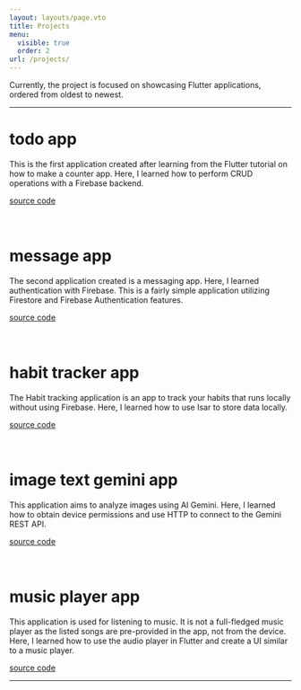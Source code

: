 ```yaml
---
layout: layouts/page.vto
title: Projects
menu:
  visible: true
  order: 2
url: /projects/
---
```

Currently, the project is focused on showcasing Flutter applications, ordered from oldest to newest.

-----

# todo app
This is the first application created after learning from the Flutter tutorial on how to make a counter app. Here, I learned how to perform CRUD operations with a Firebase backend.

[source code](https://github.com/nursyah21/todo_flutter)
<br /><br /><br />

# message app
The second application created is a messaging app. Here, I learned authentication with Firebase. This is a fairly simple application utilizing Firestore and Firebase Authentication features.

[source code](https://github.com/nursyah21/message_flutter)
<br /><br /><br />

# habit tracker app
The Habit tracking application is an app to track your habits that runs locally without using Firebase. Here, I learned how to use Isar to store data locally.

[source code](https://github.com/nursyah21/habit_tracker_flutter)
<br /><br /><br />

# image text gemini app
This application aims to analyze images using AI Gemini. Here, I learned how to obtain device permissions and use HTTP to connect to the Gemini REST API.

[source code](https://github.com/nursyah21/image_text_gemini_flutter)
<br /><br /><br />

# music player app
This application is used for listening to music. It is not a full-fledged music player as the listed songs are pre-provided in the app, not from the device. Here, I learned how to use the audio player in Flutter and create a UI similar to a music player.

[source code](https://github.com/nursyah21/music_player_flutter)

---
